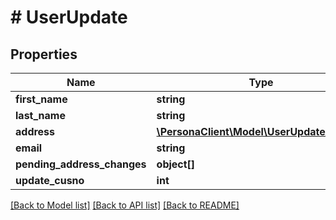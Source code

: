 # # UserUpdate

## Properties

Name | Type | Description | Notes
------------ | ------------- | ------------- | -------------
**first_name** | **string** |  | [optional] 
**last_name** | **string** |  | [optional] 
**address** | [**\PersonaClient\Model\UserUpdateAddress**](UserUpdateAddress.md) |  | [optional] 
**email** | **string** |  | [optional] 
**pending_address_changes** | **object[]** |  | [optional] 
**update_cusno** | **int** |  | [optional] 

[[Back to Model list]](../../README.md#documentation-for-models) [[Back to API list]](../../README.md#documentation-for-api-endpoints) [[Back to README]](../../README.md)


